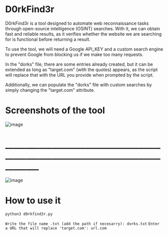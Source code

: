 # D0rkFind3r
D0rkFind3r is a tool designed to automate web reconnaissance tasks through open-source intelligence (OSINT) searches. With it, we can obtain fast and reliable results, as it verifies whether the website we are searching for is functional before returning a result.

To use the tool, we will need a Google API_KEY and a custom search engine to prevent Google from blocking us if we make too many requests.

In the "dorks" file, there are some entries already created, but it can be extended as long as "target.com" (with the quotes) appears, as the script will replace that with the URL you provide when prompted by the script.

Additionally, we can populate the "dorks" file with custom searches by simply changing the "target.com" attribute.

# Screenshots of the tool

![image](https://github.com/user-attachments/assets/02ebb69d-7673-4a95-9a87-d9f78a25c830)

# __________________________________________________________________________________

![image](https://github.com/user-attachments/assets/3384ff7e-dd6a-435c-9117-855bf1cd7687)

# How to use it
`python3 d0rkfind3r.py`

`Write the file name .txt (add the path if necesarry): dorks.txt`
`Enter a URL that will replace 'target.com': url.com`


